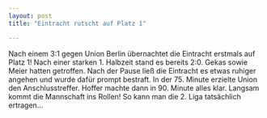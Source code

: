 ```yaml
---
layout: post
title: "Eintracht rutscht auf Platz 1"

---
```


Nach einem 3:1 gegen Union Berlin übernachtet die Eintracht erstmals auf Platz 1! Nach einer starken 1. Halbzeit stand es bereits 2:0. Gekas sowie Meier hatten getroffen. Nach der Pause ließ die Eintracht es etwas ruhiger angehen und wurde dafür prompt bestraft. In der 75. Minute erzielte Union den Anschlusstreffer. Hoffer machte dann in 90. Minute alles klar. Langsam kommt die Mannschaft ins Rollen! So kann man die 2. Liga tatsächlich ertragen...


